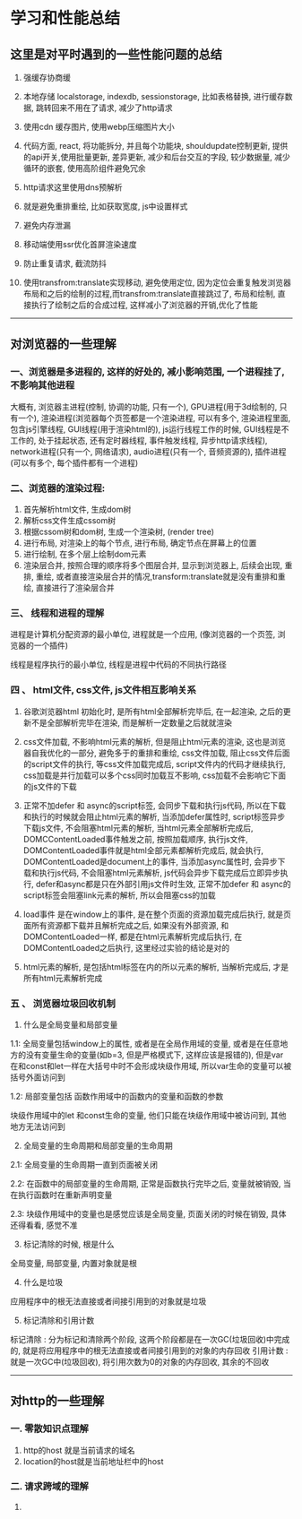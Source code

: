 # 学习和性能总结

## 这里是对平时遇到的一些性能问题的总结

1. 强缓存协商缓

2. 本地存储 localstorage, indexdb, sessionstorage, 比如表格替换, 进行缓存数据, 跳转回来不用在了请求, 减少了http请求

3. 使用cdn 缓存图片, 使用webp压缩图片大小

4. 代码方面, react, 将功能拆分, 并且每个功能块, shouldupdate控制更新, 提供的api开关,使用批量更新, 差异更新, 减少和后台交互的字段, 较少数据量, 减少循环的嵌套, 使用高阶组件避免冗余

5. http请求这里使用dns预解析

6. 就是避免重排重绘, 比如获取宽度, js中设置样式

7. 避免内存泄漏

8. 移动端使用ssr优化首屏渲染速度

9. 防止重复请求, 截流防抖

10. 使用transfrom:translate实现移动, 避免使用定位, 因为定位会重复触发浏览器布局和之后的绘制的过程,而transfrom:translate直接跳过了, 布局和绘制, 直接执行了绘制之后的合成过程, 这样减小了浏览器的开销,优化了性能

***
## 对浏览器的一些理解

### 一、浏览器是多进程的, 这样的好处的, 减小影响范围, 一个进程挂了, 不影响其他进程

大概有, 浏览器主进程(控制, 协调的功能, 只有一个), GPU进程(用于3d绘制的, 只有一个), 渲染进程(浏览器每个页签都是一个渲染进程, 可以有多个, 渲染进程里面, 包含js引擎线程, GUI线程(用于渲染html的), js运行线程工作的时候, GUI线程是不工作的, 处于挂起状态, 还有定时器线程, 事件触发线程, 异步http请求线程), network进程(只有一个, 网络请求), audio进程(只有一个, 音频资源的), 插件进程(可以有多个, 每个插件都有一个进程)

### 二、浏览器的渲染过程:

1. 首先解析html文件, 生成dom树
2. 解析css文件生成cssom树
3. 根据cssom树和dom树, 生成一个渲染树, \(render tree\)
4. 进行布局, 对渲染上的每个节点, 进行布局, 确定节点在屏幕上的位置
5. 进行绘制, 在多个层上绘制dom元素
6. 渲染层合并, 按照合理的顺序将多个图层合并, 显示到浏览器上, 后续会出现, 重排, 重绘, 或者直接渲染层合并的情况,transform:translate就是没有重排和重绘, 直接进行了渲染层合并

### 三、 线程和进程的理解

进程是计算机分配资源的最小单位, 进程就是一个应用, (像浏览器的一个页签, 浏览器的一个插件)

线程是程序执行的最小单位, 线程是进程中代码的不同执行路径

### 四 、 html文件, css文件, js文件相互影响关系

1. 谷歌浏览器html 初始化时, 是所有html全部解析完毕后, 在一起渲染, 之后的更新不是全部解析完毕在渲染, 而是解析一定数量之后就就渲染

2. css文件加载, 不影响html元素的解析, 但是阻止html元素的渲染, 这也是浏览器自我优化的一部分, 避免多于的重排和重绘,
css文件加载, 阻止css文件后面的script文件的执行, 等css文件加载完成后, script文件内的代码才继续执行, css加载是并行加载可以多个css同时加载互不影响, css加载不会影响它下面的js文件的下载

3. 正常不加defer 和 async的script标签, 会同步下载和执行js代码, 所以在下载和执行的时候就会阻止html元素的解析,
当添加defer属性时, script标签异步下载js文件, 不会阻塞html元素的解析, 当html元素全部解析完成后, DOMCContentLoaded事件触发之前, 按照加载顺序, 执行js文件, DOMContentLoaded事件就是html全部元素都解析完成后, 就会执行, DOMContentLoaded是document上的事件, 当添加async属性时, 会异步下载和执行js代码, 不会阻塞html元素解析, js代码会异步下载完成后立即异步执行, defer和async都是只在外部引用js文件时生效, 正常不加defer 和 async的script标签会阻塞link元素的解析, 所以会阻塞css的加载

4. load事件 是在window上的事件, 是在整个页面的资源加载完成后执行, 就是页面所有资源都下载并且解析完成之后, 如果没有外部资源, 和DOMContentLoaded一样, 都是在html元素解析完成后执行, 在DOMContentLoaded之后执行, 这里经过实验的结论是对的

5. html元素的解析, 是包括html标签在内的所以元素的解析, 当</html>解析完成后, 才是所有html元素解析完成

### 五 、 浏览器垃圾回收机制

1. 什么是全局变量和局部变量

1.1: 全局变量包括window上的属性, 或者是在全局作用域的变量, 或者是在任意地方的没有变量生命的变量(如b=3, 但是严格模式下, 这样应该是报错的), 但是var 在和const和let一样在大括号中时不会形成块级作用域, 所以var生命的变量可以被括号外面访问到

1.2:  局部变量包括 函数作用域中的函数内的变量和函数的参数

块级作用域中的let 和const生命的变量, 他们只能在块级作用域中被访问到, 其他地方无法访问到

2. 全局变量的生命周期和局部变量的生命周期

2.1:  全局变量的生命周期一直到页面被关闭

2.2: 在函数中的局部变量的生命周期, 正常是函数执行完毕之后, 变量就被销毁, 当在执行函数时在重新声明变量

2.3: 块级作用域中的变量也是感觉应该是全局变量, 页面关闭的时候在销毁, 具体还得看看, 感觉不准

3. 标记清除的时候, 根是什么

全局变量, 局部变量, 内置对象就是根

4. 什么是垃圾

应用程序中的根无法直接或者间接引用到的对象就是垃圾

5. 标记清除和引用计数

标记清除 : 分为标记和清除两个阶段, 这两个阶段都是在一次GC(垃圾回收)中完成的, 就是将应用程序中的根无法直接或者间接引用到的对象的内存回收
引用计数 : 就是一次GC中(垃圾回收), 将引用次数为0的对象的内存回收, 其余的不回收

****
## 对http的一些理解

### 一. 零散知识点理解

1. http的host  就是当前请求的域名
2. location的host就是当前地址栏中的host

### 二. 请求跨域的理解
1.
